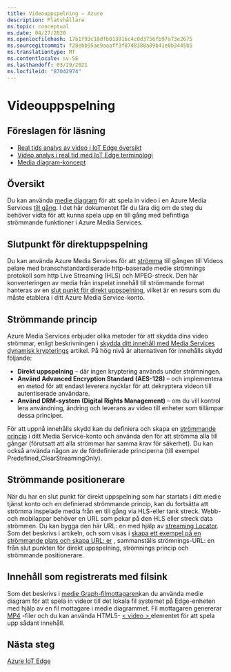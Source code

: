 ```yaml
---
title: Videouppspelning – Azure
description: Platshållare
ms.topic: conceptual
ms.date: 04/27/2020
ms.openlocfilehash: 17b1f93c18dfb013916c4c0d3756fb97a73e2675
ms.sourcegitcommit: f28ebb95ae9aaaff3f87d8388a09b41e0b3445b5
ms.translationtype: MT
ms.contentlocale: sv-SE
ms.lasthandoff: 03/29/2021
ms.locfileid: "87042974"
---
```

# <a name="video-playback"></a>Videouppspelning 

## <a name="suggested-pre-reading"></a>Föreslagen för läsning 

* [Real tids analys av video i IoT Edge översikt](overview.md)
* [Video analys i real tid med IoT Edge terminologi](terminology.md)
* [Media diagram-koncept](media-graph-concept.md)

## <a name="overview"></a>Översikt  

Du kan använda [medie diagram](media-graph-concept.md) för att spela in video i en Azure Media Services [till gång](terminology.md#asset). I det här dokumentet får du lära dig om de steg du behöver vidta för att kunna spela upp en till gång med befintliga strömmande funktioner i Azure Media Services.

## <a name="streaming-endpoint"></a>Slutpunkt för direktuppspelning 

Du kan använda Azure Media Services för att [strömma](terminology.md#streaming) till gången till Videos pelare med branschstandardiserade http-baserade medie strömnings protokoll som http Live Streaming (HLS) och MPEG-streck. Den här konverteringen av media från inspelat innehåll till strömmande format hanteras av en [slut punkt för direkt uppspelning](../latest/streaming-endpoint-concept.md), vilket är en resurs som du måste etablera i ditt Azure Media Service-konto.

## <a name="streaming-policy"></a>Strömmande princip 

Azure Media Services erbjuder olika metoder för att skydda dina video strömmar, enligt beskrivningen i [skydda ditt innehåll med Media Services dynamisk krypterings](../latest/content-protection-overview.md) artikel. På hög nivå är alternativen för innehålls skydd följande:

* **Direkt uppspelning** – där ingen kryptering används under strömningen.
* **Använd Advanced Encryption Standard (AES-128)** – och implementera en metod för att endast leverera nycklar för att dekryptera videon till autentiserade användare.
* **Använd DRM-system (Digital Rights Management)** – om du vill kontrol lera användning, ändring och leverans av video till enheter som tillämpar dessa principer.

För att uppnå innehålls skydd kan du definiera och skapa en [strömmande princip](../latest/streaming-policy-concept.md) i ditt Media Service-konto och använda den för att strömma alla till gångar (förutsatt att alla strömmar har samma krav för säkerhet). Du kan också använda någon av de fördefinierade principerna (till exempel Predefined_ClearStreamingOnly).

## <a name="streaming-locator"></a>Strömmande positionerare  

När du har en slut punkt för direkt uppspelning som har startats i ditt medie tjänst konto och en definierad strömmande princip, kan du fortsätta att strömma inspelade media från en till gång via HLS-eller tank streck. Webb-och mobilappar behöver en URL som pekar på den HLS eller streck data strömmen. Du kan bygga den här URL: en med hjälp av [streaming Locator](../latest/streaming-locators-concept.md). Som det beskrivs i artikeln, och som visas i [skapa ett exempel på en strömmande plats och skapa URL: er](../latest/create-streaming-locator-build-url.md) , sammanställs strömnings-URL: en från slut punkten för direkt uppspelning, strömnings princip och strömmande positionerare.

## <a name="content-recorded-using-file-sink"></a>Innehåll som registrerats med filsink  

Som det beskrivs i [medie Graph-filmottagaren](media-graph-concept.md#file-sink)kan du använda medie diagram för att spela in videor till det lokala fil systemet på Edge-enheten med hjälp av en fil mottagare i medie diagrammet. Fil mottagaren genererar [MP4](https://developer.mozilla.org/docs/Web/Media/Formats/Containers#MP4) -filer och du kan använda HTML5- [ &lt; video &gt; ](https://developer.mozilla.org/docs/Web/HTML/Element/video) elementet för att spela upp sådant innehåll. 

## <a name="next-steps"></a>Nästa steg

[Azure IoT Edge](../../iot-edge/index.yml)
<!--
## Next steps

[Playback recording](playback-recording-how-to.md)
-->
